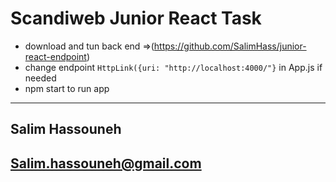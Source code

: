 # Scandiweb Junior React Task
* download and tun back end =>(https://github.com/SalimHass/junior-react-endpoint)
* change endpoint `HttpLink({uri: "http://localhost:4000/"}` in App.js if needed
* npm start to run app

---
## Salim Hassouneh
## Salim.hassouneh@gmail.com
